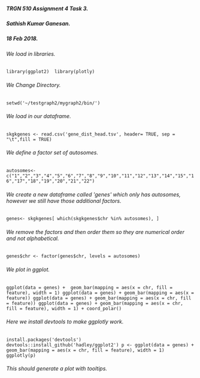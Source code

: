 ##### TRGN 510 Assignment 4 Task 3.
##### Sathish Kumar Ganesan.
##### 18 Feb 2018.
###### We load in libraries.
`
library(ggplot2) 
library(plotly)
`
###### We Change Directory.
`
setwd('~/testgraph2/mygraph2/bin/')
`
###### We load in our dataframe.
`
skgkgenes <- read.csv('gene_dist_head.tsv', header= TRUE, sep = "\t",fill = TRUE)
`
###### We define a factor set of autosomes.
`
autosomes<-c("1","2","3","4","5","6","7","8","9","10","11","12","13","14","15","16","17","18","19","20","21","22")
`
###### We create a new dataframe called 'genes' which only has autosomes, however we still have those additional factors.
`
genes<- skgkgenes[ which(skgkgenes$chr %in% autosomes), ]
`
###### We remove the factors and then order them so they are numerical order and not alphabetical.
`
genes$chr <- factor(genes$chr, levels = autosomes)
`
###### We plot in ggplot.
`
ggplot(data = genes) +  geom_bar(mapping = aes(x = chr, fill = feature), width = 1)
ggplot(data = genes) + geom_bar(mapping = aes(x = feature))
ggplot(data = genes) + geom_bar(mapping = aes(x = chr, fill = feature))
ggplot(data = genes) + geom_bar(mapping = aes(x = chr, fill = feature), width = 1) + coord_polar()
`
###### Here we install devtools to make ggplotly work.
`
install.packages('devtools')
devtools::install_github('hadley/ggplot2')
p <- ggplot(data = genes) + geom_bar(mapping = aes(x = chr, fill = feature), width = 1)
ggplotly(p)
`
###### This should generate a plot with tooltips.
